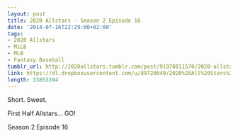 ```yaml
---
layout: post
title: 2020 Allstars - Season 2 Episode 16
date: '2014-07-16T22:29:00+02:00'
tags:
- 2020 Allstars
- MiLB
- MLB
- Fantasy Baseball
tumblr_url: http://2020allstars.tumblr.com/post/91978011570/2020-allstars-season-2-episode-16
link: https://dl.dropboxusercontent.com/u/89720649/2020%20All%20Stars%20-%2020140715%20-%20Season%202%20Episode%2016%20%2831%29%20-%20Final.mp3
length: 33853394
---
```

Short.  Sweet.

First Half Allstars… GO!

Season 2 Episode 16
